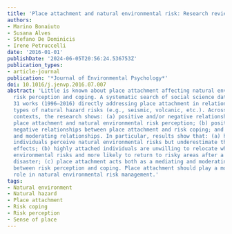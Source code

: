 ```yaml
---
title: 'Place attachment and natural environmental risk: Research review and agenda'
authors:
- Marino Bonaiuto
- Susana Alves
- Stefano De Dominicis
- Irene Petruccelli
date: '2016-01-01'
publishDate: '2024-06-05T20:56:24.536753Z'
publication_types:
- article-journal
publication: '*Journal of Environmental Psychology*'
doi: 10.1016/j.jenvp.2016.07.007
abstract: 'Little is known about place attachment affecting natural environmental
  risk perception and coping. A systematic search of social science databases revealed
  31 works (1996–2016) directly addressing place attachment in relation to different
  types of natural hazard risks (e.g., seismic, volcanic, etc.). Across different
  contexts, the research shows: (a) positive and/or negative relationships between
  place attachment and natural environmental risk perception; (b) positive and/or
  negative relationships between place attachment and risk coping; and (c) mediating
  and moderating relationships. In particular, results show that: (a) highly attached
  individuals perceive natural environmental risks but underestimate their potential
  effects; (b) highly attached individuals are unwilling to relocate when facing natural
  environmental risks and more likely to return to risky areas after a natural environmental
  disaster; (c) place attachment acts both as a mediating and moderating variable
  between risk perception and coping. Place attachment should play a more significant
  role in natural environmental risk management.'
tags:
- Natural environment
- Natural hazard
- Place attachment
- Risk coping
- Risk perception
- Sense of place
---
```

